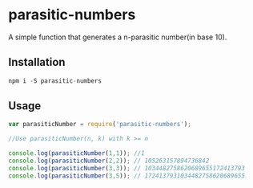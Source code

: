 # parasitic-numbers
A simple function that generates a n-parasitic number(in base 10).

## Installation
```js
npm i -S parasitic-numbers
```

## Usage
```js
var parasiticNumber = require('parasitic-numbers');

//Use parasiticNumber(n, k) with k >= n 

console.log(parasiticNumber(1,1)); //1
console.log(parasiticNumber(2,2)); // 105263157894736842
console.log(parasiticNumber(3,3)); // 1034482758620689655172413793
console.log(parasiticNumber(3,5)); // 1724137931034482758620689655

```
